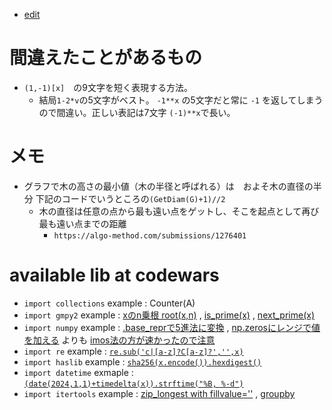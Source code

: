 <link rel="stylesheet" type="text/css" href="/assets/css/styles.css">

* [edit](https://github.com/jamad/jamad.github.io/tree/master/_posts)

# 間違えたことがあるもの
*  `(1,-1)[x]`　の9文字を短く表現する方法。
    *  結局`1-2*v`の5文字がベスト。 `-1**x` の5文字だと常に `-1` を返してしまうので間違い。正しい表記は7文字 `(-1)**x`で長い。

# メモ
* グラフで木の高さの最小値（木の半径と呼ばれる）は　およそ木の直径の半分 下記のコードでいうところの`(GetDiam(G)+1)//2`
   * 木の直径は任意の点から最も遠い点をゲットし、そこを起点として再び最も遠い点までの距離
      * `https://algo-method.com/submissions/1276401`


# available lib at codewars 

* `import collections` example :  Counter(A)
* `import gmpy2`  example : [xのn乗根 root(x,n)](https://www.codewars.com/kata/reviews/572af8eb9e69bf1329000036/groups/65b02c5766e84700012b952f)  , [is_prime(x)](https://www.codewars.com/kata/reviews/6117f77c0c70a70001ae2313/groups/611824f1497d5e0001725ef1) , [next_prime(x)](https://www.codewars.com/kata/reviews/6117f77c0c70a70001ae2313/groups/61f8e2aa398ead00015bb9e2)
* `import numpy` example : [.base_reprで5進法に変換](https://atcoder.jp/contests/abc336/submissions/49343419) , [np.zerosにレンジで値を加える](https://atcoder.jp/contests/abc338/submissions/49767251) よりも [imos法の方が速かったので注意](https://atcoder.jp/contests/abc338/submissions/49771980)
* `import re` example : [`re.sub('c|[a-z]?C[a-z]?','',x)`](https://www.codewars.com/kata/reviews/62b769aaef340600014f7f3a/groups/64a69b6dfbed130001b5bae1)
* `import haslib` example : [`sha256(x.encode()).hexdigest()`](https://www.codewars.com/kata/reviews/587fb72807076d73c200068a/groups/588752311fe4490415000261)
* `import datetime` exmaple : [`(date(2024,1,1)+timedelta(x)).strftime("%B, %-d")`](https://www.codewars.com/kata/reviews/602d5f49265b840001f3ca4d/groups/6030b82e99b32b0001557fea)
* `import itertools` example : [zip_longest with fillvalue=''](https://www.codewars.com/kata/reviews/6274c394871b6200017aefd2/groups/6274dd3af229f5000178ed96) , [groupby](https://www.codewars.com/kata/reviews/63617a951a7c220001edfeba/groups/63b612398bc05e00011695a0)
